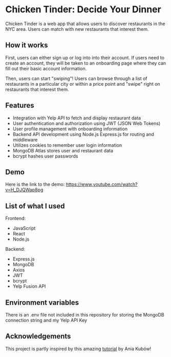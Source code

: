 # Chicken Tinder: Decide Your Dinner

Chicken Tinder is a web app that allows users to discover restaurants in the NYC area. Users can match with new restaurants that interest them. 

## How it works

First, users can either sign up or log into into their account. If users need to create an account, they will be taken to an onboarding page where they can fill out their basic account information. 

Then, users can start "swiping"! Users can browse through a list of restaurants in a particular city or within a price point and "swipe" right on restaurants that interest them. 

## Features
- Integration with Yelp API to fetch and display restaurant data
- User authentication and authorization using JWT (JSON Web Tokens)
- User profile management with onboarding information
- Backend API development using Node.js Express.js for routing and middleware
- Utilizes cookies to remember user login information
- MongoDB Atlas stores user and restaurant data
- bcrypt hashes user passwords

## Demo
Here is the link to the demo: https://www.youtube.com/watch?v=H_DJQWap8pg

## List of what I used
Frontend: 
- JavaScript
- React
- Node.js

Backend:
- Express.js
- MongoDB
- Axios
- JWT
- bcrypt
- Yelp Fusion API

## Environment variables
There is an .env file not included in this repository for storing the MongoDB connection string and my Yelp API Key

## Acknowledgements
This project is partly inspired by this amazing [tutorial](https://www.youtube.com/watch?v=Q70IMS-Qnjk) by Ania Kubów! 